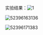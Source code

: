 实验结果：![1](D:\用户目录\我的文档\GitHub\car-detection-using-retinanet\1.png)



![52396163136](C:\Users\ADMINI~1\AppData\Local\Temp\1523961631365.png)

![52396171383](C:\Users\ADMINI~1\AppData\Local\Temp\1523961713834.png)

